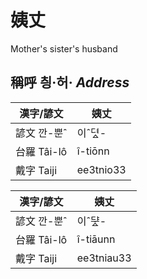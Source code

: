 # 姨丈

Mother's sister's husband

## 稱呼 칑·허· _Address_

漢字/諺文 | 姨丈
--- | ---
諺文 깐-뿐ˆ | 이ˆ뎌ᇫ-
台羅 Tâi-lô | î-tiōnn
戴字 Taiji | ee3tnio33


漢字/諺文 | 姨丈
--- | ---
諺文 깐-뿐ˆ | 이ˆᄃᆤᇫ-
台羅 Tâi-lô | î-tiāunn
戴字 Taiji | ee3tniau33


